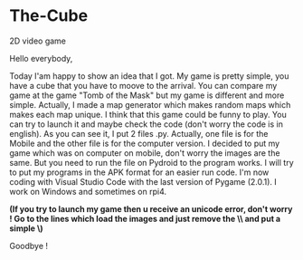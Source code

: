 # The-Cube
2D video game

Hello everybody,

Today I'am happy to show an idea that I got. My game is pretty simple, you have a cube that you have to moove to the arrival. You can compare my game at the game "Tomb of the Mask" but my game is different and more simple. Actually, I made a map generator which makes random maps which makes each map unique. I think that this game could be funny to play. You can try to launch it and maybe check the code (don't worry the code is in english). As you can see it, I put 2 files .py. Actually, one file is for the Mobile and the other file is for the computer version. I decided to put my game which was on computer on mobile, don't worry the images are the same. But you need to run the file on Pydroid to the program works. I will try to put my programs in the APK format for an easier run code. I'm now coding with Visual Studio Code with the last version of Pygame (2.0.1). I work on Windows and sometimes on rpi4.

**(If you try to launch my game then u receive an unicode error, don't worry ! Go to the lines which load the images and just remove the \\\ and put a simple \\)**

Goodbye !
